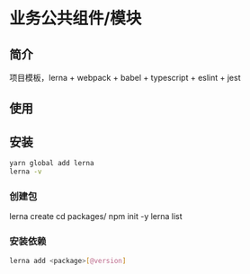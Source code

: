 # 业务公共组件/模块

## 简介
项目模板，lerna + webpack + babel + typescript + eslint + jest

## 使用

## 安装

```bash
yarn global add lerna
lerna -v
```

### 创建包
lerna create <packageName>
cd packages/<packageName>
npm init -y
lerna list

### 安装依赖

```bash
lerna add <package>[@version]
```


